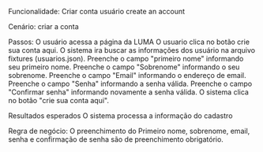 Funcionalidade: Criar conta usuário create an account

Cenário: criar a conta


Passos:
O usuário acessa a página da LUMA 
O usuario clica no botão crie sua conta aqui.
O sistema ira buscar as informações dos usuário na arquivo fixtures (usuarios.json).
Preenche o campo "primeiro nome" informando seu primeiro nome.
Preenche o campo "Sobrenome" informando o seu sobrenome.
Preenche o campo "Email" informando o endereço de email.
Preenche o campo "Senha" informando a senha válida.
Preenche o campo "Confirmar senha" informando novamente a senha válida.
O sistema clica no botão "crie sua conta aqui". 


Resultados esperados
O sistema processa a informação  do cadastro

Regra de negócio:
O preenchimento do Primeiro nome, sobrenome, email, senha e confirmação de senha são de preenchimento obrigatório.